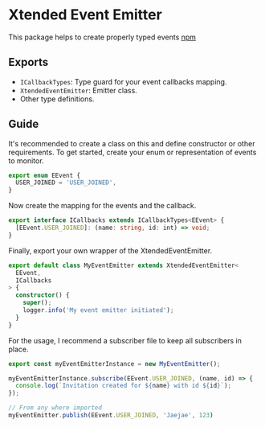 # Xtended Event Emitter
This package helps to create properly typed events
[npm](https://www.npmjs.com/package/extended_event_emitter)

## Exports
- `ICallbackTypes`: Type guard for your event callbacks mapping.
- `XtendedEventEmitter`: Emitter class.
- Other type definitions.

## Guide
It's recommended to create a class on this and define constructor or other requirements.
To get started, create your enum or representation of events to monitor.

```ts
export enum EEvent {
  USER_JOINED = 'USER_JOINED',
}
```

Now create the mapping for the events and the callback.
```ts
export interface ICallbacks extends ICallbackTypes<EEvent> {
  [EEvent.USER_JOINED]: (name: string, id: int) => void;
}
```

Finally, export your own wrapper of the XtendedEventEmitter.
```ts
export default class MyEventEmitter extends XtendedEventEmitter<
  EEvent,
  ICallbacks
> {
  constructor() {
    super();
    logger.info('My event emitter initiated');
  }
}
```

For the usage, I recommend a subscriber file to keep all subscribers in place.
```ts
export const myEventEmitterInstance = new MyEventEmitter();

myEventEmitterInstance.subscribe(EEvent.USER_JOINED, (name, id) => {
  console.log(`Invitation created for ${name} with id ${id}`);
});

// From any where imported
myEventEmitter.publish(EEvent.USER_JOINED, 'Jaejae', 123)
```
